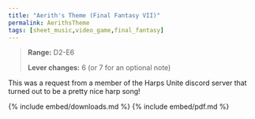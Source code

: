 ```yaml
---
title: "Aerith's Theme (Final Fantasy VII)"
permalink: AerithsTheme
tags: [sheet_music,video_game,final_fantasy]
---
```


>**Range:** D2-E6
>
>**Lever changes:** 6 (or 7 for an optional note)

This was a request from a member of the Harps Unite discord server that turned out to be a pretty nice harp song!

{% include embed/downloads.md %}
{% include embed/pdf.md %}
